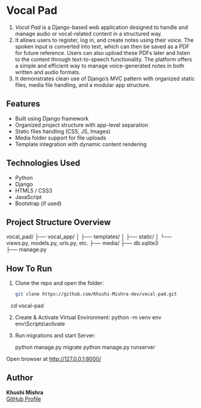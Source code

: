 #  Vocal Pad

1. *Vocal Pad* is a Django-based web application designed to handle and manage audio or vocal-related content in a structured way.
2. It  allows users to register, log in, and create notes using their voice. The spoken input is converted into text, which can then be saved as a PDF for future reference. Users can also upload these PDFs later and listen to the content through text-to-speech functionality. The platform offers a simple and efficient way to manage voice-generated notes in both written and audio formats.   
3. It demonstrates clean use of Django’s MVC pattern with organized static files, media file handling, and a modular app structure.



##  Features

- Built using Django framework
- Organized project structure with app-level separation
- Static files handling (CSS, JS, Images)
- Media folder support for file uploads
- Template integration with dynamic content rendering



##  Technologies Used

- Python
- Django
- HTML5 / CSS3
- JavaScript
- Bootstrap (if used)

##  Project Structure Overview


vocal_pad/
├── vocal_app/
│   ├── templates/
│   ├── static/
│   └── views.py, models.py, urls.py, etc.
├── media/
├── db.sqlite3
├── manage.py 



## How To Run

1. Clone the repo and open the folder:
   ```bash
   git clone https://github.com/Khushi-Mishra-dev/vocal-pad.git
   cd vocal-pad
   
2. Create & Activate Virtual Environment:
    python -m venv env
    env\Scripts\activate

3. Run migrations and start Server:

    python manage.py migrate
    python manage.py runserver

 Open browser at 
   http://127.0.0.1:8000/

 
##  Author

**Khushi Mishra**  
[GitHub Profile](https://github.com/Khushi-Mishra-dev)
